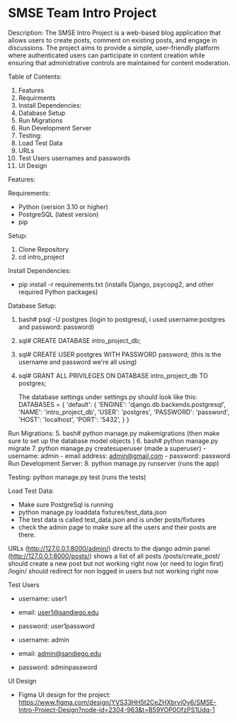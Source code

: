 # SMSE Team Intro Project

Description: The SMSE Intro Project is a web-based blog application that allows users to create posts, comment on existing posts, and engage in discussions. The project aims to provide a simple, user-friendly platform where authenticated users can participate in content creation while ensuring that administrative controls are maintained for content moderation. 

Table of Contents:
  1. Features
  2. Requirments
  3. Install Dependencies:
  4. Database Setup
  5. Run Migrations
  6. Run Development Server
  7. Testing:
  8. Load Test Data
  9. URLs
  10. Test Users usernames and passwords
  11. UI Design

Features:

Requirements:
  - Python (version 3.10 or higher)
  - PostgreSQL (latest version)
  - pip

Setup:
  1. Clone Repository
  2. cd intro_project

Install Dependencies:
  - pip install -r requirements.txt (installs Django, psycopg2, and other required Python packages)

Database Setup:
  1. bash# psql -U postgres (login to postgresql, i used username:postgres and password: password)
  2. sql# CREATE DATABASE intro_project_db;
  3. sql# CREATE USER postgres WITH PASSWORD password; (this is the username and password we're all using)
  4. sql# GRANT ALL PRIVILEGES ON DATABASE intro_project_db TO postgres;

        The database settings under settings.py should look like this:
        DATABASES = {
          'default': {
              'ENGINE': 'django.db.backends.postgresql',
              'NAME': 'intro_project_db',
              'USER': 'postgres',
              'PASSWORD': 'password',
              'HOST': 'localhost',
              'PORT': '5432',
          }
        }

Run Migrations:
  5. bash# python manage.py makemigrations (then make sure to set up the database model objects )
  6. bash# python manage.py migrate
  7. python manage.py createsuperuser (made a superuser)
       - username: admin
       - email address: admin@gmail.com
       - password: password
Run Development Server:
  8. python manage.py runserver  (runs the app)

Testing:
  python manage.py test  (runs the tests)

Load Test Data:
  - Make sure PostgreSql is running
  - python manage.py loaddata fixtures/test_data.json
  - The test data is called test_data.json and is under posts/fixtures
  - check the admin page to make sure all the users and their posts are there.

URLs
  (http://127.0.0.1:8000/admin/)        directs to the django admin panel
  (http://127.0.0.1:8000/posts/)       shows a list of all posts
  /posts/create_post/  should create a new post but not working right now (or need to login first)
  /login/         should redirect for non logged in users but not working right now

Test Users
  - username: user1
  - email: user1@sandiego.edu
  - password: user1password

  - username: admin
  - email: admin@sandiego.edu
  - password: adminpassword


UI Design
  - Figma UI design for the project: https://www.figma.com/design/YVS33HH5t2CeZHXbrviOy6/SMSE-Intro-Project-Design?node-id=2304-963&t=B59YOP0OfzPS1Udq-1
